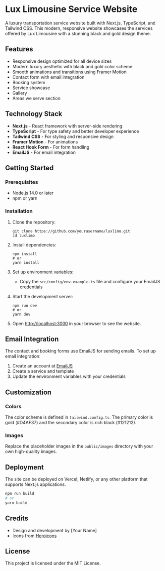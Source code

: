 # Lux Limousine Service Website

A luxury transportation service website built with Next.js, TypeScript, and Tailwind CSS. This modern, responsive website showcases the services offered by Lux Limousine with a stunning black and gold design theme.

## Features

- Responsive design optimized for all device sizes
- Modern luxury aesthetic with black and gold color scheme
- Smooth animations and transitions using Framer Motion
- Contact form with email integration
- Booking system
- Service showcase
- Gallery
- Areas we serve section

## Technology Stack

- **Next.js** - React framework with server-side rendering
- **TypeScript** - For type safety and better developer experience
- **Tailwind CSS** - For styling and responsive design
- **Framer Motion** - For animations
- **React Hook Form** - For form handling
- **EmailJS** - For email integration

## Getting Started

### Prerequisites

- Node.js 14.0 or later
- npm or yarn

### Installation

1. Clone the repository:

   ```
   git clone https://github.com/yourusername/luxlimo.git
   cd luxlimo
   ```

2. Install dependencies:

   ```
   npm install
   # or
   yarn install
   ```

3. Set up environment variables:

   - Copy the `src/config/env.example.ts` file and configure your EmailJS credentials

4. Start the development server:

   ```
   npm run dev
   # or
   yarn dev
   ```

5. Open [http://localhost:3000](http://localhost:3000) in your browser to see the website.

## Email Integration

The contact and booking forms use EmailJS for sending emails. To set up email integration:

1. Create an account at [EmailJS](https://www.emailjs.com/)
2. Create a service and template
3. Update the environment variables with your credentials

## Customization

### Colors

The color scheme is defined in `tailwind.config.ts`. The primary color is gold (#D4AF37) and the secondary color is rich black (#121212).

### Images

Replace the placeholder images in the `public/images` directory with your own high-quality images.

## Deployment

The site can be deployed on Vercel, Netlify, or any other platform that supports Next.js applications.

```bash
npm run build
# or
yarn build
```

## Credits

- Design and development by [Your Name]
- Icons from [Heroicons](https://heroicons.com/)

## License

This project is licensed under the MIT License.
